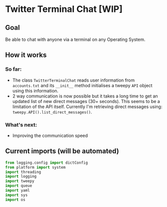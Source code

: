 # Twitter Terminal Chat [WIP]
## Goal
Be able to chat with anyone via a terminal on any Operating System.

## How it works
### So far:
* The class `TwitterTerminalChat` reads user information from `accounts.txt` and its `__init__` method initialises a tweepy `API` object using this information.
* 2 way communication is now possible but it takes a long time to get an updated list of new direct messages (30+ seconds). This seems to be a limitation of the API itself. Currently I'm retrieving direct messages using: `tweepy.API().list_direct_messages()`.

### What's next:
* Improving the communication speed

## Current imports (will be automated)
```python
from logging.config import dictConfig
from platform import system
import threading
import logging
import tweepy
import queue
import yaml
import sys
import os
```
